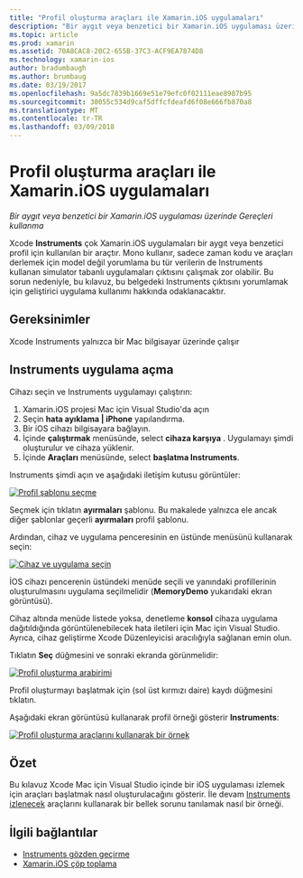 ```yaml
---
title: "Profil oluşturma araçları ile Xamarin.iOS uygulamaları"
description: "Bir aygıt veya benzetici bir Xamarin.iOS uygulaması üzerinde Gereçleri kullanma"
ms.topic: article
ms.prod: xamarin
ms.assetid: 70A8CAC8-20C2-655B-37C3-ACF9EA7874D8
ms.technology: xamarin-ios
author: bradumbaugh
ms.author: brumbaug
ms.date: 03/19/2017
ms.openlocfilehash: 9a5dc7839b1669e51e79efc0f02111eae8987b95
ms.sourcegitcommit: 30055c534d9caf5dffcfdeafd6f08e666fb870a8
ms.translationtype: MT
ms.contentlocale: tr-TR
ms.lasthandoff: 03/09/2018
---
```

# <a name="profiling-xamarinios-applications-with-instruments"></a>Profil oluşturma araçları ile Xamarin.iOS uygulamaları

_Bir aygıt veya benzetici bir Xamarin.iOS uygulaması üzerinde Gereçleri kullanma_

Xcode **Instruments** çok Xamarin.iOS uygulamaları bir aygıt veya benzetici profil için kullanılan bir araçtır. Mono kullanır, sadece zaman kodu ve araçları derlemek için model değil yorumlama bu tür verilerin de Instruments kullanan simulator tabanlı uygulamaları çıktısını çalışmak zor olabilir.
Bu sorun nedeniyle, bu kılavuz, bu belgedeki Instruments çıktısını yorumlamak için geliştirici uygulama kullanımı hakkında odaklanacaktır.

## <a name="requirements"></a>Gereksinimler

Xcode Instruments yalnızca bir Mac bilgisayar üzerinde çalışır

## <a name="opening-the-instruments-app"></a>Instruments uygulama açma

Cihazı seçin ve Instruments uygulamayı çalıştırın:

1.  Xamarin.iOS projesi Mac için Visual Studio'da açın
2.  Seçin **hata ayıklama | iPhone** yapılandırma.
3.  Bir iOS cihazı bilgisayara bağlayın.
4.  İçinde **çalıştırmak** menüsünde, select **cihaza karşıya** . Uygulamayı şimdi oluşturulur ve cihaza yüklenir.
5.  İçinde **Araçları** menüsünde, select **başlatma Instruments**.


Instruments şimdi açın ve aşağıdaki iletişim kutusu görüntüler:

 [![](using-instruments-to-detect-native-leaks-using-markheap-images/instruments1.png "Profil şablonu seçme")](using-instruments-to-detect-native-leaks-using-markheap-images/instruments1.png#lightbox)

Seçmek için tıklatın **ayırmaları** şablonu. Bu makalede yalnızca ele ancak diğer şablonlar geçerli **ayırmaları** profil şablonu.

Ardından, cihaz ve uygulama penceresinin en üstünde menüsünü kullanarak seçin:

[![](using-instruments-to-detect-native-leaks-using-markheap-images/instruments2.png "Cihaz ve uygulama seçin")](using-instruments-to-detect-native-leaks-using-markheap-images/instruments2.png#lightbox)

İOS cihazı pencerenin üstündeki menüde seçili ve yanındaki profillerinin oluşturulmasını uygulama seçilmelidir (**MemoryDemo** yukarıdaki ekran görüntüsü).

Cihaz altında menüde listede yoksa, denetleme **konsol** cihaza uygulama dağıtıldığında görüntülenebilecek hata iletileri için Mac için Visual Studio. Ayrıca, cihaz geliştirme Xcode Düzenleyicisi aracılığıyla sağlanan emin olun.

Tıklatın **Seç** düğmesini ve sonraki ekranda görünmelidir:

[![](using-instruments-to-detect-native-leaks-using-markheap-images/instruments3.png "Profil oluşturma arabirimi")](using-instruments-to-detect-native-leaks-using-markheap-images/instruments3.png#lightbox)

Profil oluşturmayı başlatmak için (sol üst kırmızı daire) kaydı düğmesini tıklatın.

Aşağıdaki ekran görüntüsü kullanarak profil örneği gösterir **Instruments**:

[![](using-instruments-to-detect-native-leaks-using-markheap-images/instruments4.png "Profil oluşturma araçlarını kullanarak bir örnek")](using-instruments-to-detect-native-leaks-using-markheap-images/instruments4.png#lightbox)

## <a name="summary"></a>Özet

Bu kılavuz Xcode Mac için Visual Studio içinde bir iOS uygulaması izlemek için araçları başlatmak nasıl oluşturulacağını gösterir. İle devam [Instruments izlenecek](~/ios/deploy-test/walkthrough-apples-instrument.md) araçlarını kullanarak bir bellek sorunu tanılamak nasıl bir örneği.

## <a name="related-links"></a>İlgili bağlantılar

- [Instruments gözden geçirme](~/ios/deploy-test/walkthrough-apples-instrument.md)
- [Xamarin.iOS çöp toplama](https://krumelur.me/2015/04/27/xamarin-ios-the-garbage-collector-and-me/)
